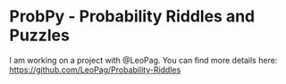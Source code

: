 # ProbPy - Probability Riddles and Puzzles

I am working on a project with @LeoPag. 
You can find more details here: https://github.com/LeoPag/Probability-Riddles
